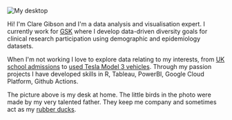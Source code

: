 ![My desktop](./assets/img/desk.png)

Hi! I'm Clare Gibson and I'm a data analysis and visualisation expert. I currently work for [GSK](https://gsk.com) where I develop data-driven diversity goals for clinical research participation using demographic and epidemiology datasets.

When I'm not working I love to explore data relating to my interests, from [UK school admissions](https://public.tableau.com/views/EnglandSchoolAdmissions-2022Editionv1_0_1/Home?:language=en-GB&:display_count=n&:origin=viz_share_link) to [used Tesla Model 3 vehicles](https://public.tableau.com/views/TeslaM3InventoryUK/Inventory?:language=en-GB&:display_count=n&:origin=viz_share_link). Through my passion projects I have developed skills in R, Tableau, PowerBI, Google Cloud Platform, Github Actions.

The picture above is my desk at home. The little birds in the photo were made by my very talented father. They keep me company and sometimes act as my [rubber ducks](https://en.wikipedia.org/wiki/Rubber_duck_debugging).